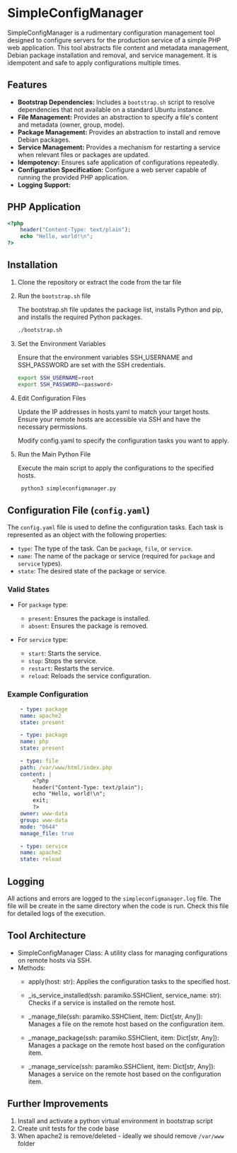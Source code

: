# SimpleConfigManager

SimpleConfigManager is a rudimentary configuration management tool designed to configure servers for the production service of a simple PHP web application. This tool abstracts file content and metadata management, Debian package installation and removal, and service management. It is idempotent and safe to apply configurations multiple times.

## Features

- **Bootstrap Dependencies:** Includes a `bootstrap.sh` script to resolve dependencies that not available on a standard Ubuntu instance.
- **File Management:** Provides an abstraction to specify a file's content and metadata (owner, group, mode).
- **Package Management:** Provides an abstraction to install and remove Debian packages.
- **Service Management:** Provides a mechanism for restarting a service when relevant files or packages are updated.
- **Idempotency:** Ensures safe application of configurations repeatedly.
- **Configuration Specification:** Configure a web server capable of running the provided PHP application.
- **Logging Support:**

## PHP Application

```php
<?php
    header("Content-Type: text/plain");
    echo "Hello, world!\n";
?>
```

## Installation
1. Clone the repository or extract the code from the tar file

2. Run the `bootstrap.sh` file

    The bootstrap.sh file updates the package list, installs Python and pip, and installs the required Python packages.

    ```sh
    ./bootstrap.sh
3. Set the Environment Variables

   Ensure that the environment variables SSH_USERNAME and SSH_PASSWORD are set with the SSH credentials.

    ```sh
    export SSH_USERNAME=root
    export SSH_PASSWORD=<password>
4. Edit Configuration Files

   Update the IP addresses in hosts.yaml to match your target hosts. Ensure your remote hosts are accessible via SSH and have the necessary permissions.

   Modify config.yaml to specify the configuration tasks you want to apply.

5. Run the Main Python File

   Execute the main script to apply the configurations to the specified hosts.

   ```py
    python3 simpleconfigmanager.py
## Configuration File (`config.yaml`)

The `config.yaml` file is used to define the configuration tasks. Each task is represented as an object with the following properties:

- `type`: The type of the task. Can be `package`, `file`, or `service`.
- `name`: The name of the package or service (required for `package` and `service` types).
- `state`: The desired state of the package or service.

### Valid States

- For `package` type:
  - `present`: Ensures the package is installed.
  - `absent`: Ensures the package is removed.

- For `service` type:
  - `start`: Starts the service.
  - `stop`: Stops the service.
  - `restart`: Restarts the service.
  - `reload`: Reloads the service configuration.

### Example Configuration

```yaml
    - type: package
    name: apache2
    state: present

    - type: package
    name: php
    state: present

    - type: file
    path: /var/www/html/index.php
    content: |
        <?php
        header("Content-Type: text/plain");
        echo "Hello, world!\n";
        exit;
        ?>
    owner: www-data
    group: www-data
    mode: "0644"
    manage_file: true

    - type: service
    name: apache2
    state: reload
```

## Logging
All actions and errors are logged to the `simpleconfigmanager.log` file. The file will be create in the same directory when the code is run. Check this file for detailed logs of the execution.

## Tool Architecture

- SimpleConfigManager Class: A utility class for managing configurations on remote hosts via SSH.
- Methods:
    - apply(host: str): Applies the configuration tasks to the specified host.

    - _is_service_installed(ssh: paramiko.SSHClient, service_name: str): Checks if a service is installed on the remote host.

    - _manage_file(ssh: paramiko.SSHClient, item: Dict[str, Any]): Manages a file on the remote host based on the configuration item.

    - _manage_package(ssh: paramiko.SSHClient, item: Dict[str, Any]): Manages a package on the remote host based on the configuration item.

    - _manage_service(ssh: paramiko.SSHClient, item: Dict[str, Any]): Manages a service on the remote host based on the configuration item.

## Further Improvements
1. Install and activate a python virtual environment in bootstrap script
2. Create unit tests for the code base
3. When apache2 is remove/deleted - ideally we should remove `/var/www` folder